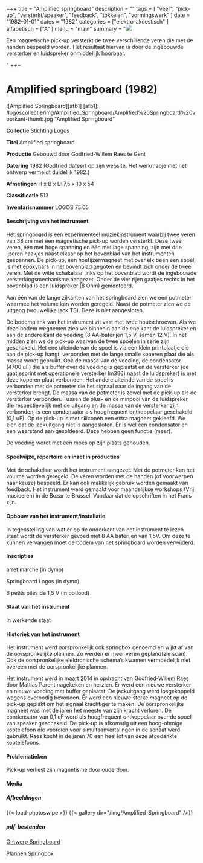 ﻿+++
title = "Amplified springboard"
description = ""
tags = [
"veer", "pick-up",
"versterkt/speaker", "feedback", "tokkelen", "vormingswerk"
]
date = "1982-01-01"
dates = "1982"
categories = ["elektro-akoestisch"
]
alfabetisch = ["A"
]
menu = "main"
summary = "<a href='/logoscollectie/1982/amplified_springboard'><img src='/logoscollectie/img/Amplified_Springboard/Amplified%20Springboard%20voorkant-thumb.jpg'></a><p>Een magnetische pick-up versterkt de twee verschillende veren die met de handen bespeeld worden. Het resultaat hiervan is door de ingebouwde versterker en luidspreker onmiddellijk hoorbaar.</p>"
+++

# Amplified springboard (1982)

![Amplified Springboard][afb1]
[afb1]: /logoscollectie/img/Amplified_Springboard/Amplified%20Springboard%20voorkant-thumb.jpg "Amplified Springboard"

**Collectie**
Stichting Logos

**Titel**
Amplified springboard

**Productie**
Gebouwd door Godfried-Willem Raes te Gent

**Datering**
1982
(Godfried dateert  op zijn website. Het werkmapje met het ontwerp vermeldt duidelijk 1982.)

**Afmetingen**
H x B x L: 7,5 x 10 x 54

**Classificatie**
513

**Inventarisnummer**
LOGOS 75.05

#### Beschrijving van het instrument
Het springboard is een experimenteel muziekinstrument waarbij twee veren van 38 cm met een magnetische pick-up worden versterkt. Deze twee veren, één met hoge spanning en één met lage spanning, zijn met drie ijzeren haakjes naast elkaar op het bovenblad van het instrumenten gespannen. De pick-up, een hoefijzermagneet met over elk been een spoel, is met epoxyhars in het bovenblad gegoten en bevindt zich onder de twee veren. Met de witte schakelaar links op het bovenblad wordt de ingebouwde versterkingsmechanisme aangezet. Onder de vier rijen gaatjes rechts in het bovenblad is een luidspreker (8 Ohm) gemonteerd. 

Aan één van de lange zijkanten van het springboard zien we een potmeter waarmee het volume kan worden geregeld. Naast de potmeter zien we de uitgang (vrouwelijke jack TS). Deze is niet aangesloten.

De bodemplank van het instrument zit vast met twee houtschroeven. Als we deze bodem wegnemen zien we binnenin aan de ene kant de luidspreker en aan de andere kant de voeding (8 AA-baterijen 1,5 V, samen 12 V). In het midden zien we de pick-up waarvan de twee spoelen in serie zijn geschakeld. Het ene uiteinde van de spoel is via een klein printplaatje die aan de pick-up hangt, verbonden met de lange smalle koperen plaat die als massa wordt gebruikt. Ook de massa van de voeding, de condensator (4700 uF) die als buffer over de voeding is geplaatst en de versterker (de gaatjesprint met operationele versterker lm386) naast de luidspreker) is met deze koperen plaat verbonden. Het andere uiteinde van de spoel is verbonden met de potmeter die het signaal naar de ingang van de versterker brengt. De massa van de potmeter is zowel met de pick-up als de versterker verbonden. Tussen de plus- en de minpool van de luidspreker, die respectievelijk met de uitgang en de massa van de versterker zijn verbonden, is een condensator als hoogfrequent ontkoppelaar geschakeld (0,1 uF). Op de pick-up is met siliconen een extra magneet gekleefd. We zien dat de jackuitgang niet is aangesloten. Er is wel een condensator en een weerstand aan gesoldeerd. Deze hebben geen functie (meer). 

De voeding wordt met een moes op zijn plaats gehouden. 

#### Speelwijze, repertoire en inzet in producties
Met de schakelaar wordt het instrument aangezet. Met de potmeter kan het volume worden geregeld. De veren worden met de handen (of voorwerpen naar keuze) bespeeld. Er kan ook makkelijk gebruik worden gemaakt van feedback. Het instrument werd gemaakt voor maandelijkse workshops (Vrij musiceren) in de Bozar te Brussel. Vandaar dat de opschriften in het Frans zijn. 

#### Opbouw van het instrument/installatie
In tegenstelling van wat er op de onderkant van het instrument te lezen staat wordt de versterker gevoed met 8 AA baterijen van 1,5V. Om deze te kunnen vervangen moet de bodem van het springboard worden verwijderd. 

#### Inscripties
arret marche (in dymo)

Springboard Logos (in dymo)

6 petits piles de 1,5 V (in potlood)

#### Staat van het instrument
In werkende staat

#### Historiek van het instrument
Het instrument werd oorspronkelijk ook springbox genoemd en wijkt af van de oorspronkelijke plannen. Zo werden er meer veren gepland(zie scan). Ook de oorspronkelijke elektronische schema’s kwamen vermoedelijk niet overeen met de oorspronkelijke plannen.  

Het instrument werd in maart 2014 in opdracht van Godfried-Willem Raes door Mattias Parent nagekeken en herzien. Er werd een nieuwe versterker en nieuwe voeding met buffer geplaatst. De jackuitgang werd losgekoppeld wegens overbodig bevonden. Er werd een nieuwe sterke magneet op de pick-up geplakt om het signaal krachtiger te maken. De oorspronkelijke magneet was met de jaren het meeste van zijn kracht verloren. De condensator van 0,1 uF werd als hoogfrequent ontkoppelaar over de spoel van speaker geschakeld.
De pick-up is afkomstig uit een hoog-ohmige koptelefoon die voordien voor simultaanvertalingen in de senaat werd gebruikt. Raes kocht in de jaren 70 een heel lot van deze afgedankte koptelefoons.

#### Problematieken
Pick-up verliest zijn magnetisme door ouderdom.

#### Media
##### Afbeeldingen
{{< load-photoswipe >}}
{{< gallery dir="/img/Amplified_Springboard" />}}

##### pdf-bestanden
[Ontwerp Springboard](/logoscollectie/pdf/Amplified_Springboard/Ontwerp_springboard.pdf)

[Plannen Springbox](/logoscollectie/pdf/Amplified_Springboard/Scan_plannen_springbox.pdf)